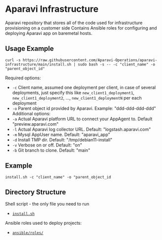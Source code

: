 # Aparavi Infrastructure

Aparavi repository that stores all of the code used for infrastructure provisioning on a customer side
Contains Ansible roles for configuring and deploying Aparavi app on baremetal hosts.

## Usage Example

`curl -s https://raw.githubusercontent.com/Aparavi-Operations/aparavi-infrastructure/main/install.sh | sudo bash -s -- -c "client_name" -o "parent_object_id"`

Required options:
* `-c` Client name, assumed one deployment per client, in case of several deployments, just specify this like `new_client1_deployment1`, `new_client1_deployment2`, ..., `new_client1_deploymentN` per each deployment
* `-o` Parent object id provided by Aparavi. Example: "ddd-ddd-ddd-ddd"
Additional options:
* `-a` Actual Aparavi platform URL to connect your AppAgent to. Default "preview.aparavi.com"
* `-l` Actual Aparavi log collector URL. Default: "logstash.aparavi.com"
* `-m` Mysql AppUser name. Default: "aparavi_app"
* `-d` Install TMP dir. Default: "/tmp/debian11-install"
* `-v` Verbose on or off. Default: "on"
* `-b` Git branch to clone. Default: "main"

## Example
`install.sh -c "client_name" -o "parent_object_id`

## Directory Structure

Shell script - the only file you need to run
* [`install.sh`](install.sh)

Ansible roles used to deploy projects:
* [`ansible/roles/`](ansible/roles/)
